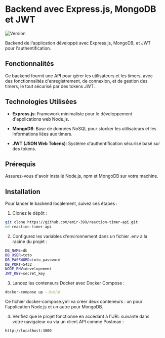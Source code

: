 # Backend avec Express.js, MongoDB et JWT
![Version](https://img.shields.io/badge/version-1.0.0-blue)

Backend de l'application développé avec Express.js, MongoDB, et JWT pour l'authentification.

## Fonctionnalités

Ce backend fournit une API pour gérer les utilisateurs et les timers, avec des fonctionnalités d'enregistrement, de connexion, et de gestion des timers, le tout sécurisé par des tokens JWT.

## Technologies Utilisées

- **Express.js**: Framework minimaliste pour le développement d'applications web Node.js.

- **MongoDB**: Base de données NoSQL pour stocker les utilisateurs et les informations liées aux timers.

- **JWT (JSON Web Tokens)**: Système d'authentification sécurisé basé sur des tokens.

## Prérequis

Assurez-vous d'avoir installé Node.js, npm et MongoDB sur votre machine.

## Installation

Pour lancer le backend localement, suivez ces étapes :

1. Clonez le dépôt :

```bash
git clone https://github.com/amir-398/reaction-timer-api.git
cd reaction-timer-api
```

2. Configurez les variables d'environnement dans un fichier .env à la racine du projet :

```bash
DB_NAME=db
DB_USER=toto
DB_PASSWORD=toto_password
DB_PORT=5432
NODE_ENV=developement
JWT_KEY=secret_key
```

3. Lancez les conteneurs Docker avec Docker Compose :

```bash
docker-compose up --build
```
Ce fichier docker-compose.yml va créer deux conteneurs : un pour l'application Node.js et un autre pour MongoDB.

4. Vérifiez que le projet fonctionne en accédant à l'URL suivante dans votre navigateur ou via un client API comme Postman :

```bash
http://localhost:3000
```
